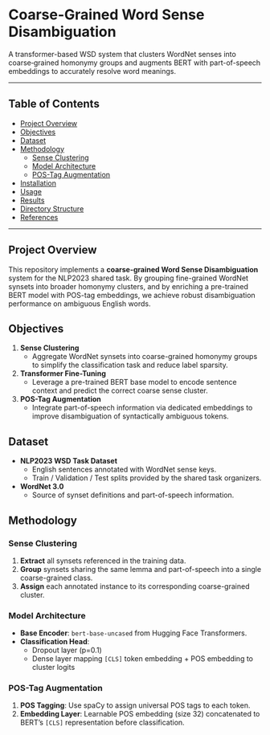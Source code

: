 # Coarse-Grained Word Sense Disambiguation

A transformer-based WSD system that clusters WordNet senses into coarse‐grained homonymy groups and augments BERT with part-of-speech embeddings to accurately resolve word meanings.

---

## Table of Contents

- [Project Overview](#project-overview)  
- [Objectives](#objectives)  
- [Dataset](#dataset)  
- [Methodology](#methodology)  
  - [Sense Clustering](#sense-clustering)  
  - [Model Architecture](#model-architecture)  
  - [POS-Tag Augmentation](#pos-tag-augmentation)  
- [Installation](#installation)  
- [Usage](#usage)  
- [Results](#results)  
- [Directory Structure](#directory-structure)  
- [References](#references)  

---

## Project Overview

This repository implements a **coarse-grained Word Sense Disambiguation** system for the NLP2023 shared task. By grouping fine-grained WordNet synsets into broader homonymy clusters, and by enriching a pre-trained BERT model with POS-tag embeddings, we achieve robust disambiguation performance on ambiguous English words.

## Objectives

1. **Sense Clustering**  
   - Aggregate WordNet synsets into coarse-grained homonymy groups to simplify the classification task and reduce label sparsity.  
2. **Transformer Fine-Tuning**  
   - Leverage a pre-trained BERT base model to encode sentence context and predict the correct coarse sense cluster.  
3. **POS-Tag Augmentation**  
   - Integrate part-of-speech information via dedicated embeddings to improve disambiguation of syntactically ambiguous tokens.  

## Dataset

- **NLP2023 WSD Task Dataset**  
  - English sentences annotated with WordNet sense keys.  
  - Train / Validation / Test splits provided by the shared task organizers.  
- **WordNet 3.0**  
  - Source of synset definitions and part-of-speech information.  

## Methodology

### Sense Clustering

1. **Extract** all synsets referenced in the training data.  
2. **Group** synsets sharing the same lemma and part-of-speech into a single coarse-grained class.  
3. **Assign** each annotated instance to its corresponding coarse-grained cluster.

### Model Architecture

- **Base Encoder**: `bert-base-uncased` from Hugging Face Transformers.  
- **Classification Head**:  
  - Dropout layer (p=0.1)  
  - Dense layer mapping `[CLS]` token embedding + POS embedding to cluster logits  

### POS-Tag Augmentation

1. **POS Tagging**: Use spaCy to assign universal POS tags to each token.  
2. **Embedding Layer**: Learnable POS embedding (size 32) concatenated to BERT’s `[CLS]` representation before classification.
